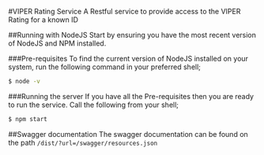#VIPER Rating Service
A Restful service to provide access to the VIPER Rating for a known ID

##Running with NodeJS
Start by ensuring you have the most recent version of NodeJS and NPM installed.

###Pre-requisites
To find the current version of NodeJS installed on your system, run the following command in your preferred shell;

```bash
$ node -v
```

###Running the server
If you have all the Pre-requisites then you are ready to run the service. Call the following from your shell;

```bash
$ npm start
```

##Swagger documentation
The swagger documentation can be found on the path ```/dist/?url=/swagger/resources.json```
